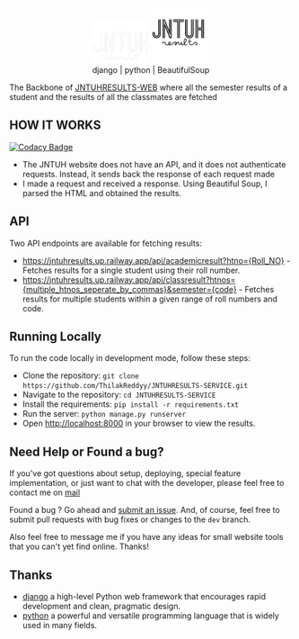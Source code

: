 <p align="center">
  <img src="https://raw.githubusercontent.com/ThilakReddyy/JNTUHRESULTS-WEB/main/public/favicon-black.png#gh-dark-mode-only" alt="JNTUH B.TECH RESULTS" width="100">
  <img src="https://raw.githubusercontent.com/ThilakReddyy/JNTUHRESULTS-WEB/main/public/favicon-light.png#gh-light-mode-only" alt="JNTUH B.TECH RESULTS" width="100">
  <br>
  django | python | BeautifulSoup 
</p>

The Backbone of <a href="https://github.com/ThilakReddyy/JNTUHRESULTS-WEB">JNTUHRESULTS-WEB</a> where all the semester results of a student and the results of all the classmates are fetched

## HOW IT WORKS

[![Codacy Badge](https://api.codacy.com/project/badge/Grade/aadfdfa66e2347d3974bce4230b81e1a)](https://app.codacy.com/gh/ThilakReddyy/JNTUHRESULTS-SERVICE?utm_source=github.com&utm_medium=referral&utm_content=ThilakReddyy/JNTUHRESULTS-SERVICE&utm_campaign=Badge_Grade)

* The JNTUH website does not have an API, and it does not authenticate requests. Instead, it sends back the response of each request made
* I made a request and received a response. Using Beautiful Soup, I parsed the HTML and obtained the results.

## API
Two API endpoints are available for fetching results:

* https://jntuhresults.up.railway.app/api/academicresult?htno={Roll_NO} - Fetches results for a single student using their roll number.
* https://jntuhresults.up.railway.app/api/classresult?htnos={multiple_htnos_seperate_by_commas}&semester={code} - Fetches results for multiple students within a given range of roll numbers and code.


## Running Locally

To run the code locally in development mode, follow these steps:

* Clone the repository: `git clone https://github.com/ThilakReddyy/JNTUHRESULTS-SERVICE.git`
* Navigate to the repository: `cd JNTUHRESULTS-SERVICE`
* Install the requirements: `pip install -r requirements.txt`
* Run the server: `python manage.py runserver`
* Open [http://localhost:8000](http://localhost:8000) in your browser to view the results.

## Need Help or Found a bug?

If you've got questions about setup, deploying, special feature implementation, or just want to chat with the developer, please feel free to contact me on <a href="mailto:thilakreddypothuganti@gmail.com">mail</a>

Found a bug ? Go ahead and [submit an issue](https://github.com/ThilakReddyy/JNTUHRESULTS-SERVICE/issues). And, of course, feel free to submit pull requests with bug fixes or changes to the `dev` branch.

Also feel free to message me if you have any ideas for small website tools that you can't yet find online. Thanks!

## Thanks

- [django](https://www.djangoproject.com/) a high-level Python web framework that encourages rapid development and clean, pragmatic design.
- [python](https://www.python.org/)  a powerful and versatile programming language that is widely used in many fields.

 

